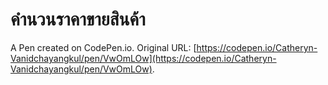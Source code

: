 # คำนวนราคาขายสินค้า

A Pen created on CodePen.io. Original URL: [https://codepen.io/Catheryn-Vanidchayangkul/pen/VwOmLOw](https://codepen.io/Catheryn-Vanidchayangkul/pen/VwOmLOw).

